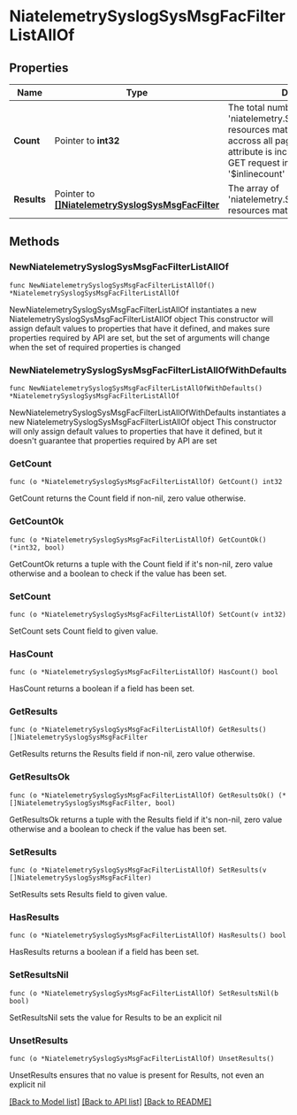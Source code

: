 # NiatelemetrySyslogSysMsgFacFilterListAllOf

## Properties

Name | Type | Description | Notes
------------ | ------------- | ------------- | -------------
**Count** | Pointer to **int32** | The total number of &#39;niatelemetry.SyslogSysMsgFacFilter&#39; resources matching the request, accross all pages. The &#39;Count&#39; attribute is included when the HTTP GET request includes the &#39;$inlinecount&#39; parameter. | [optional] 
**Results** | Pointer to [**[]NiatelemetrySyslogSysMsgFacFilter**](NiatelemetrySyslogSysMsgFacFilter.md) | The array of &#39;niatelemetry.SyslogSysMsgFacFilter&#39; resources matching the request. | [optional] 

## Methods

### NewNiatelemetrySyslogSysMsgFacFilterListAllOf

`func NewNiatelemetrySyslogSysMsgFacFilterListAllOf() *NiatelemetrySyslogSysMsgFacFilterListAllOf`

NewNiatelemetrySyslogSysMsgFacFilterListAllOf instantiates a new NiatelemetrySyslogSysMsgFacFilterListAllOf object
This constructor will assign default values to properties that have it defined,
and makes sure properties required by API are set, but the set of arguments
will change when the set of required properties is changed

### NewNiatelemetrySyslogSysMsgFacFilterListAllOfWithDefaults

`func NewNiatelemetrySyslogSysMsgFacFilterListAllOfWithDefaults() *NiatelemetrySyslogSysMsgFacFilterListAllOf`

NewNiatelemetrySyslogSysMsgFacFilterListAllOfWithDefaults instantiates a new NiatelemetrySyslogSysMsgFacFilterListAllOf object
This constructor will only assign default values to properties that have it defined,
but it doesn't guarantee that properties required by API are set

### GetCount

`func (o *NiatelemetrySyslogSysMsgFacFilterListAllOf) GetCount() int32`

GetCount returns the Count field if non-nil, zero value otherwise.

### GetCountOk

`func (o *NiatelemetrySyslogSysMsgFacFilterListAllOf) GetCountOk() (*int32, bool)`

GetCountOk returns a tuple with the Count field if it's non-nil, zero value otherwise
and a boolean to check if the value has been set.

### SetCount

`func (o *NiatelemetrySyslogSysMsgFacFilterListAllOf) SetCount(v int32)`

SetCount sets Count field to given value.

### HasCount

`func (o *NiatelemetrySyslogSysMsgFacFilterListAllOf) HasCount() bool`

HasCount returns a boolean if a field has been set.

### GetResults

`func (o *NiatelemetrySyslogSysMsgFacFilterListAllOf) GetResults() []NiatelemetrySyslogSysMsgFacFilter`

GetResults returns the Results field if non-nil, zero value otherwise.

### GetResultsOk

`func (o *NiatelemetrySyslogSysMsgFacFilterListAllOf) GetResultsOk() (*[]NiatelemetrySyslogSysMsgFacFilter, bool)`

GetResultsOk returns a tuple with the Results field if it's non-nil, zero value otherwise
and a boolean to check if the value has been set.

### SetResults

`func (o *NiatelemetrySyslogSysMsgFacFilterListAllOf) SetResults(v []NiatelemetrySyslogSysMsgFacFilter)`

SetResults sets Results field to given value.

### HasResults

`func (o *NiatelemetrySyslogSysMsgFacFilterListAllOf) HasResults() bool`

HasResults returns a boolean if a field has been set.

### SetResultsNil

`func (o *NiatelemetrySyslogSysMsgFacFilterListAllOf) SetResultsNil(b bool)`

 SetResultsNil sets the value for Results to be an explicit nil

### UnsetResults
`func (o *NiatelemetrySyslogSysMsgFacFilterListAllOf) UnsetResults()`

UnsetResults ensures that no value is present for Results, not even an explicit nil

[[Back to Model list]](../README.md#documentation-for-models) [[Back to API list]](../README.md#documentation-for-api-endpoints) [[Back to README]](../README.md)


